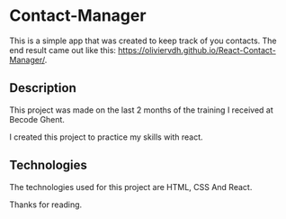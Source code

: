 # Contact-Manager

This is a simple app that was created to keep track of you contacts. The end result came out like this: https://oliviervdh.github.io/React-Contact-Manager/.

## Description

This project was made on the last 2 months of the training I received at Becode Ghent.

I created this project to practice my skills with react. 

## Technologies
The technologies used for this project are HTML, CSS And React.

Thanks for reading.
